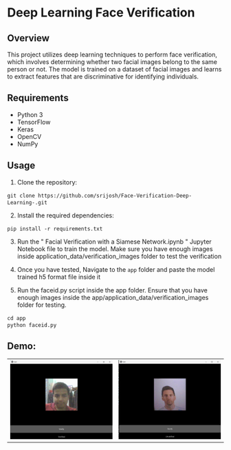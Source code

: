 # Deep Learning Face Verification

## Overview

This project utilizes deep learning techniques to perform face verification, which involves determining whether two facial images belong to the same person or not. The model is trained on a dataset of facial images and learns to extract features that are discriminative for identifying individuals.

## Requirements

- Python 3
- TensorFlow
- Keras
- OpenCV
- NumPy

## Usage

1. Clone the repository:

```
git clone https://github.com/srijosh/Face-Verification-Deep-Learning-.git
```

2. Install the required dependencies:

```
pip install -r requirements.txt
```

3. Run the " Facial Verification with a Siamese Network.ipynb " Jupyter Notebook file to train the model. Make sure you have enough images inside application_data/verification_images folder to test the verification

4. Once you have tested, Navigate to the `app` folder and paste the model trained h5 format file inside it

5. Run the faceid.py script inside the app folder. Ensure that you have enough images inside the app/application_data/verification_images folder for testing.

```
cd app
python faceid.py
```

## Demo:

<table width="100%"> 
<tr>
<td width="50%">
<img src="demos/1.png">
</td> 
<td width="50%">
<img src="demos/2.png">  
</td>
</table>
